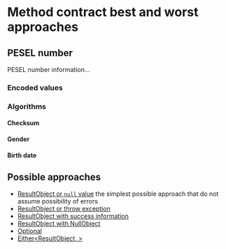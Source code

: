 # Method contract best and worst approaches

## PESEL number

PESEL number information...

### Encoded values

### Algorithms

#### Checksum
#### Gender
#### Birth date

## Possible approaches

* [ResultObject or `null` value](v01-object-or-null/README.md) the simplest possible approach that do not assume possibility of errors
* [ResultObject or throw exception](v02-object-or-exception/README.md)
* [ResultObject with success information](v03-object-with-succes-info/README.md)
* [ResultObject with NullObject](v04-xxx/README.md)
* [Optional<ResultObject>](v05-xxx/README.md)
* [Either<ResultObject, >](v06-xxx/README.md)
